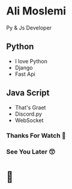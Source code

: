 # Ali Moslemi
Py & Js Developer

## Python
- I love Python
- Django
- Fast Api

## Java Script
- That's Graet
- Discord.py
- WebSocket

### Thanks For Watch 🤗
### See You Later 😙
# 👋
